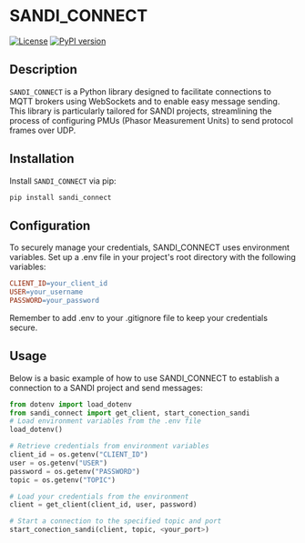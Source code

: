 # SANDI_CONNECT

[![License](https://img.shields.io/badge/license-MIT-blue.svg)](https://opensource.org/licenses/MIT)
[![PyPI version](https://badge.fury.io/py/your-library.svg)](https://badge.fury.io/py/your-library)

## Description

`SANDI_CONNECT` is a Python library designed to facilitate connections to MQTT brokers using WebSockets and to enable easy message sending. This library is particularly tailored for SANDI projects, streamlining the process of configuring PMUs (Phasor Measurement Units) to send protocol frames over UDP.

## Installation

Install `SANDI_CONNECT` via pip:

```bash 
pip install sandi_connect
```
## Configuration

To securely manage your credentials, SANDI_CONNECT uses environment variables. Set up a .env file in your project's root directory with the following variables:

```makefile
CLIENT_ID=your_client_id
USER=your_username
PASSWORD=your_password
```
Remember to add .env to your .gitignore file to keep your credentials secure.

## Usage

Below is a basic example of how to use SANDI_CONNECT to establish a connection to a SANDI project and send messages:

```python
from dotenv import load_dotenv
from sandi_connect import get_client, start_conection_sandi
# Load environment variables from the .env file
load_dotenv()

# Retrieve credentials from environment variables
client_id = os.getenv("CLIENT_ID")
user = os.getenv("USER")
password = os.getenv("PASSWORD")
topic = os.getenv("TOPIC")

# Load your credentials from the environment
client = get_client(client_id, user, password)

# Start a connection to the specified topic and port
start_conection_sandi(client, topic, <your_port>)

```

